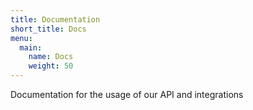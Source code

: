 ```yaml
---
title: Documentation
short_title: Docs
menu:
  main:
    name: Docs
    weight: 50
---
```


Documentation for the usage of our API and integrations
